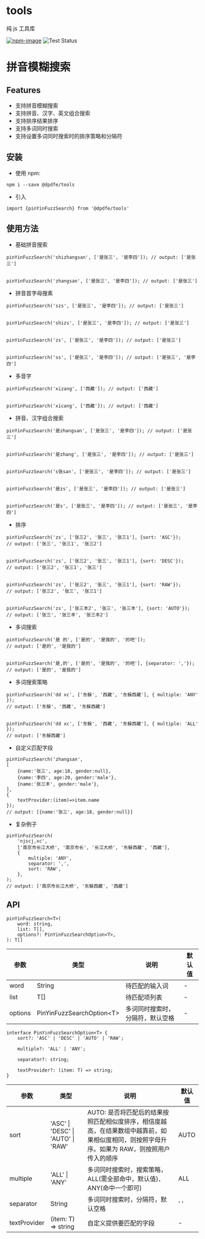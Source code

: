 # tools

纯 js 工具库

[![npm-image](https://img.shields.io/npm/v/@dpdfe/tools.svg?style=flat-square)](https://www.npmjs.com/package/@dpdfe/tools)
![Test Status](https://github.com/DPDFE/tools/actions/workflows/jest.yml/badge.svg?1)

# 拼音模糊搜索

## Features

-   支持拼音模糊搜索
-   支持拼音、汉字、英文组合搜索
-   支持排序结果排序
-   支持多词同时搜索
-   支持设置多词同时搜索时的排序策略和分隔符

## 安装

-   使用 npm:

```
npm i --save @dpdfe/tools
```

-   引入

```
import {pinYinFuzzSearch} from '@dpdfe/tools'
```

## 使用方法

-   基础拼音搜索

```
pinYinFuzzSearch('shizhangsan', ['是张三', '是李四']); // output: ['是张三']


pinYinFuzzSearch('zhangsan', ['是张三', '是李四']); // output: ['是张三']
```

-   拼音首字母搜素

```
pinYinFuzzSearch('szs', ['是张三', '是李四']); // output: ['是张三']


pinYinFuzzSearch('shizs', ['是张三', '是李四']); // output: ['是张三']


pinYinFuzzSearch('zs', ['是张三', '是李四']); // output: ['是张三']


pinYinFuzzSearch('ss', ['是张三', '是李四']); // output: ['是张三', '是李四']
```

-   多音字

```
pinYinFuzzSearch('xizang', ['西藏']); // output: ['西藏']


pinYinFuzzSearch('xicang', ['西藏']); // output: ['西藏']
```

-   拼音、汉字组合搜索

```
pinYinFuzzSearch('是zhangsan', ['是张三', '是李四']); // output: ['是张三']


pinYinFuzzSearch('是zhang', ['是张三', '是李四']); // output: ['是张三']


pinYinFuzzSearch('s张san', ['是张三', '是李四']); // output: ['是张三']


pinYinFuzzSearch('是zs', ['是张三', '是李四']); // output: ['是张三']


pinYinFuzzSearch('是s', ['是张三', '是李四']); // output: ['是张三', '是李四']
```

-   排序

```
pinYinFuzzSearch('zs', ['张三2', '张三', '张三1'], {sort: 'ASC'});
// output: ['张三', '张三1', '张三2']


pinYinFuzzSearch('zs', ['张三2', '张三', '张三1'], {sort: 'DESC'});
// output: ['张三2', '张三1', '张三']


pinYinFuzzSearch('zs', ['张三2', '张三', '张三1'], {sort: 'RAW'});
// output: ['张三2', '张三', '张三1']


pinYinFuzzSearch('zs', ['张三丰2', '张三', '张三丰'], {sort: 'AUTO'});
// output: ['张三', '张三丰', '张三丰2']
```

-   多词搜索

```
pinYinFuzzSearch('是 的', ['是的', '是我的', '的吧']);
// output: ['是的', '是我的']


pinYinFuzzSearch('是,的', ['是的', '是我的', '的吧'], {separator: ','});
// output: ['是的', '是我的']
```

-   多词搜索策略

```
pinYinFuzzSearch('dd xc', ['东躲', '西藏', '东躲西藏'], { multiple: 'ANY' });
// output: ['东躲', '西藏', '东躲西藏']


pinYinFuzzSearch('dd xc', ['东躲', '西藏', '东躲西藏'], { multiple: 'ALL' });
// output: ['东躲西藏']
```

-   自定义匹配字段

```
pinYinFuzzSearch('zhangsan',
[
    {name:'张三', age:18, gender:null},
    {name:'李四', age:20, gender:'male'},
    {name:'张三丰', gender:'male'},
],
{
    textProvider:(item)=>item.name
});
// output: [{name:'张三', age:18, gender:null}]
```

-   复杂例子

```
pinYinFuzzSearch(
    'njscj,xc',
    ['南京市长江大桥', '南京市长', '长江大桥', '东躲西藏', '西藏'],
    {
        multiple: 'ANY',
        separator: ',',
        sort: 'RAW',
    },
);
// output: ['南京市长江大桥', '东躲西藏', '西藏']
```

## API

```
pinYinFuzzSearch<T>(
    word: string,
    list: T[],
    options?: PinYinFuzzSearchOption<T>,
): T[]
```

| 参数    | 类型                       | 说明                             | 默认值 |
| ------- | -------------------------- | -------------------------------- | ------ |
| word    | String                     | 待匹配的输入词                   | -      |
| list    | T[]                        | 待匹配项列表                     | -      |
| options | PinYinFuzzSearchOption\<T> | 多词同时搜索时，分隔符，默认空格 | -      |

```
interface PinYinFuzzSearchOption<T> {
    sort?: 'ASC' | 'DESC' | 'AUTO' | 'RAW';

    multiple?: 'ALL' | 'ANY';

    separator?: string;

    textProvider?: (item: T) => string;
}
```

| 参数         | 类型                               | 说明                                                                                                                                         | 默认值 |
| ------------ | ---------------------------------- | -------------------------------------------------------------------------------------------------------------------------------------------- | ------ |
| sort         | 'ASC' \| 'DESC' \| 'AUTO' \| 'RAW' | AUTO: 是否将匹配后的结果按照匹配相似度排序，相信度越高，在结果数组中越靠前，如果相似度相同，则按照字母升序。如果为 RAW，则按照用户传入的顺序 | AUTO   |
| multiple     | 'ALL' \| 'ANY'                     | 多词同时搜索时，搜索策略，ALL(需全部命中，默认值)、ANY(命中一个即可)                                                                         | ALL    |
| separator    | String                             | 多词同时搜索时，分隔符，默认空格                                                                                                             | ' '    |
| textProvider | (item: T) => string                | 自定义提供要匹配的字段                                                                                                                       | -      |
